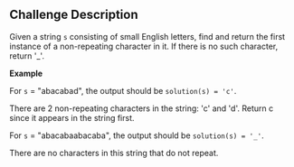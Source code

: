 ## Challenge Description

Given a string `s` consisting of small English letters, find and return the first instance of a non-repeating character in it. If there is no such character, return '_'.

**Example**

For `s` = "abacabad", the output should be `solution(s) = 'c'`.

There are 2 non-repeating characters in the string: 'c' and 'd'. Return c since it appears in the string first.

For `s` = "abacabaabacaba", the output should be `solution(s) = '_'`.

There are no characters in this string that do not repeat.